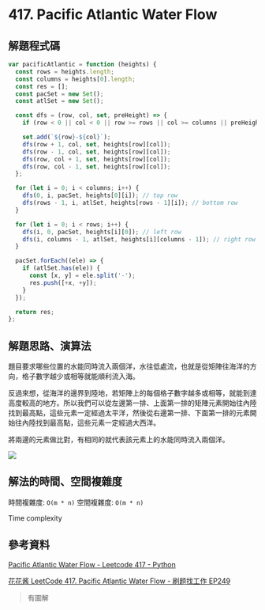 # 417. Pacific Atlantic Water Flow

## 解題程式碼

```javascript
var pacificAtlantic = function (heights) {
  const rows = heights.length;
  const columns = heights[0].length;
  const res = [];
  const pacSet = new Set();
  const atlSet = new Set();

  const dfs = (row, col, set, preHeight) => {
    if (row < 0 || col < 0 || row >= rows || col >= columns || preHeight > heights[row][col] || set.has(`${row}-${col}`)) return;

    set.add(`${row}-${col}`);
    dfs(row + 1, col, set, heights[row][col]);
    dfs(row - 1, col, set, heights[row][col]);
    dfs(row, col + 1, set, heights[row][col]);
    dfs(row, col - 1, set, heights[row][col]);
  };

  for (let i = 0; i < columns; i++) {
    dfs(0, i, pacSet, heights[0][i]); // top row
    dfs(rows - 1, i, atlSet, heights[rows - 1][i]); // bottom row
  }

  for (let i = 0; i < rows; i++) {
    dfs(i, 0, pacSet, heights[i][0]); // left row
    dfs(i, columns - 1, atlSet, heights[i][columns - 1]); // right row
  }

  pacSet.forEach((ele) => {
    if (atlSet.has(ele)) {
      const [x, y] = ele.split('-');
      res.push([+x, +y]);
    }
  });

  return res;
};
```

## 解題思路、演算法

題目要求哪些位置的水能同時流入兩個洋，水往低處流，也就是從矩陣往海洋的方向，格子數字越少或相等就能順利流入海。

反過來想，從海洋的邊界到陸地，若矩陣上的每個格子數字越多或相等，就能到達高度較高的地方。所以我們可以從左邊第一排、上面第一排的矩陣元素開始往內陸找到最高點，這些元素一定經過太平洋，然後從右邊第一排、下面第一排的元素開始往內陸找到最高點，這些元素一定經過大西洋。

將兩邊的元素做比對，有相同的就代表該元素上的水能同時流入兩個洋。

![](https://upload.cc/i1/2023/12/10/GLESIx.jpg)

## 解法的時間、空間複雜度

時間複雜度: `O(m * n)`
空間複雜度: `O(m * n)`

Time complexity

## 參考資料

[Pacific Atlantic Water Flow - Leetcode 417 - Python](https://youtu.be/s-VkcjHqkGI)

[花花酱 LeetCode 417. Pacific Atlantic Water Flow - 刷题找工作 EP249](https://youtu.be/zV3o4XVoU8M)

> 有圖解
